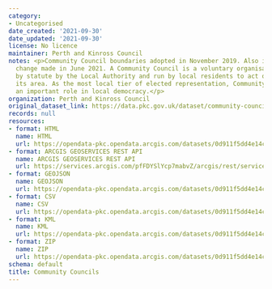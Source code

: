 ```yaml
---
category:
- Uncategorised
date_created: '2021-09-30'
date_updated: '2021-09-30'
license: No licence
maintainer: Perth and Kinross Council
notes: <p>Community Council boundaries adopted in November 2019. Also includes a minor
  change made in June 2021. A Community Council is a voluntary organisation set up
  by statute by the Local Authority and run by local residents to act on behalf of
  its area. As the most local tier of elected representation, Community Councils play
  an important role in local democracy.</p>
organization: Perth and Kinross Council
original_dataset_link: https://data.pkc.gov.uk/dataset/community-councils
records: null
resources:
- format: HTML
  name: HTML
  url: https://opendata-pkc.opendata.arcgis.com/datasets/0d911f5dd4e14c03b0b434ed6076fe00_0
- format: ARCGIS GEOSERVICES REST API
  name: ARCGIS GEOSERVICES REST API
  url: https://services.arcgis.com/pfFDYSlYcp7mabvZ/arcgis/rest/services/Community_Councils/FeatureServer/0
- format: GEOJSON
  name: GEOJSON
  url: https://opendata-pkc.opendata.arcgis.com/datasets/0d911f5dd4e14c03b0b434ed6076fe00_0.geojson?outSR=%7B%22latestWkid%22%3A27700%2C%22wkid%22%3A27700%7D
- format: CSV
  name: CSV
  url: https://opendata-pkc.opendata.arcgis.com/datasets/0d911f5dd4e14c03b0b434ed6076fe00_0.csv?outSR=%7B%22latestWkid%22%3A27700%2C%22wkid%22%3A27700%7D
- format: KML
  name: KML
  url: https://opendata-pkc.opendata.arcgis.com/datasets/0d911f5dd4e14c03b0b434ed6076fe00_0.kml?outSR=%7B%22latestWkid%22%3A27700%2C%22wkid%22%3A27700%7D
- format: ZIP
  name: ZIP
  url: https://opendata-pkc.opendata.arcgis.com/datasets/0d911f5dd4e14c03b0b434ed6076fe00_0.zip?outSR=%7B%22latestWkid%22%3A27700%2C%22wkid%22%3A27700%7D
schema: default
title: Community Councils
---
```

